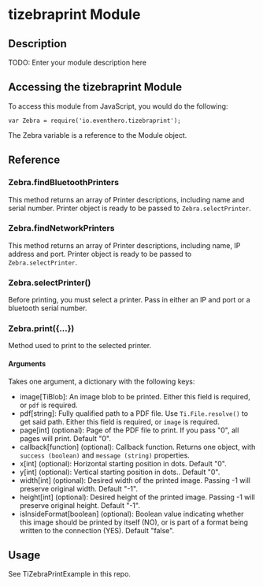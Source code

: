 # tizebraprint Module

## Description

TODO: Enter your module description here

## Accessing the tizebraprint Module

To access this module from JavaScript, you would do the following:

    var Zebra = require('io.eventhero.tizebraprint');

The Zebra variable is a reference to the Module object.

## Reference

### Zebra.findBluetoothPrinters

This method returns an array of Printer descriptions, including name and serial number. Printer object is ready to be passed to `Zebra.selectPrinter`.

### Zebra.findNetworkPrinters

This method returns an array of Printer descriptions, including name, IP address and port. Printer object is ready to be passed to `Zebra.selectPrinter`.

### Zebra.selectPrinter(<printer>)

Before printing, you must select a printer. Pass in either an IP and port or a bluetooth serial number.

### Zebra.print({...})

Method used to print to the selected printer.

#### Arguments

Takes one argument, a dictionary with the following keys:

* image[TiBlob]: An image blob to be printed. Either this field is required, or `pdf` is required.
* pdf[string]: Fully qualified path to a PDF file. Use `Ti.File.resolve()` to get said path. Either this field is required, or `image` is required.
* page[int] (optional): Page of the PDF file to print. If you pass "0", all pages will print. Default "0".
* callback[function] (optional): Callback function. Returns one object, with `success (boolean)` and `message (string)` properties.
* x[int] (optional): Horizontal starting position in dots. Default "0".
* y[int] (optional): Vertical starting position in dots.. Default "0".
* width[int] (optional): Desired width of the printed image. Passing -1 will preserve original width. Default "-1".
* height[int] (optional): Desired height of the printed image. Passing -1 will preserve original height. Default "-1".
* isInsideFormat[boolean] (optional): Boolean value indicating whether this image should be printed by itself (NO), or is part of a format being written to the connection (YES). Default "false".

## Usage

See TiZebraPrintExample in this repo.
